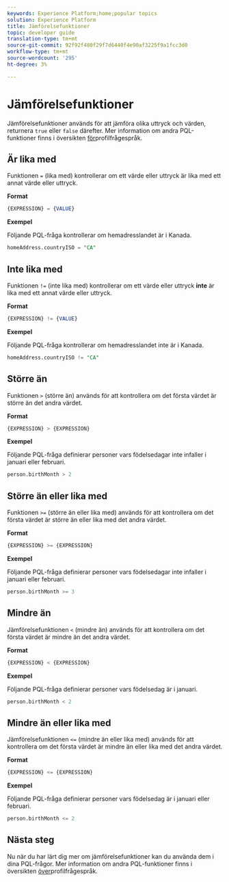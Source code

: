 ```yaml
---
keywords: Experience Platform;home;popular topics
solution: Experience Platform
title: Jämförelsefunktioner
topic: developer guide
translation-type: tm+mt
source-git-commit: 92f92f480f29f7d6440f4e90af3225f9a1fcc3d0
workflow-type: tm+mt
source-wordcount: '295'
ht-degree: 3%

---
```



# Jämförelsefunktioner

Jämförelsefunktioner används för att jämföra olika uttryck och värden, returnera `true` eller `false` därefter. Mer information om andra PQL-funktioner finns i översikten [för](./overview.md)profilfrågespråk.

## Är lika med

Funktionen `=` (lika med) kontrollerar om ett värde eller uttryck är lika med ett annat värde eller uttryck.

**Format**

```sql
{EXPRESSION} = {VALUE}
```

**Exempel**

Följande PQL-fråga kontrollerar om hemadresslandet är i Kanada.

```sql
homeAddress.countryISO = "CA"
```

## Inte lika med

Funktionen `!=` (inte lika med) kontrollerar om ett värde eller uttryck **inte** är lika med ett annat värde eller uttryck.

**Format**

```sql
{EXPRESSION} != {VALUE}
```

**Exempel**

Följande PQL-fråga kontrollerar om hemadresslandet inte är i Kanada.

```sql
homeAddress.countryISO != "CA"
```

## Större än

Funktionen `>` (större än) används för att kontrollera om det första värdet är större än det andra värdet.

**Format**

```sql
{EXPRESSION} > {EXPRESSION} 
```

**Exempel**

Följande PQL-fråga definierar personer vars födelsedagar inte infaller i januari eller februari.

```sql
person.birthMonth > 2
```

## Större än eller lika med

Funktionen `>=` (större än eller lika med) används för att kontrollera om det första värdet är större än eller lika med det andra värdet.

**Format**

```sql
{EXPRESSION} >= {EXPRESSION} 
```

**Exempel**

Följande PQL-fråga definierar personer vars födelsedagar inte infaller i januari eller februari.

```sql
person.birthMonth >= 3
```

## Mindre än

Jämförelsefunktionen `<` (mindre än) används för att kontrollera om det första värdet är mindre än det andra värdet.

**Format**

```sql
{EXPRESSION} < {EXPRESSION} 
```

**Exempel**

Följande PQL-fråga definierar personer vars födelsedag är i januari.

```sql
person.birthMonth < 2
```

## Mindre än eller lika med

Jämförelsefunktionen `<=` (mindre än eller lika med) används för att kontrollera om det första värdet är mindre än eller lika med det andra värdet.

**Format**

```sql
{EXPRESSION} <= {EXPRESSION} 
```

**Exempel**

Följande PQL-fråga definierar personer vars födelsedag är i januari eller februari.

```sql
person.birthMonth <= 2
```

## Nästa steg

Nu när du har lärt dig mer om jämförelsefunktioner kan du använda dem i dina PQL-frågor. Mer information om andra PQL-funktioner finns i översikten [över](./overview.md)profilfrågespråk.
